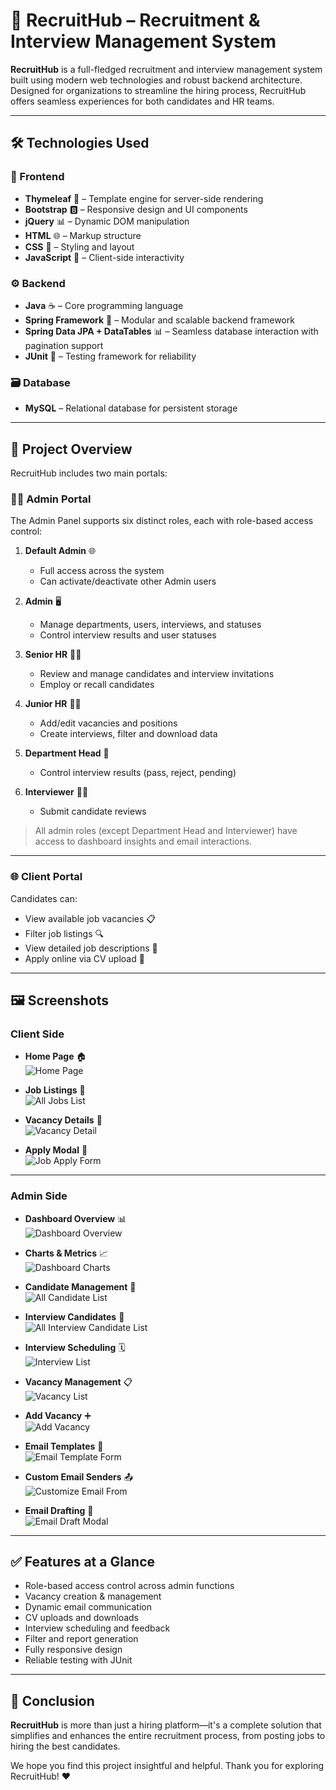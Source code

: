 # 🚀 RecruitHub – Recruitment & Interview Management System

**RecruitHub** is a full-fledged recruitment and interview management system built using modern web technologies and robust backend architecture. Designed for organizations to streamline the hiring process, RecruitHub offers seamless experiences for both candidates and HR teams.

---

## 🛠️ Technologies Used

### 🔧 Frontend
- **Thymeleaf** 🍃 – Template engine for server-side rendering
- **Bootstrap** 🅱️ – Responsive design and UI components
- **jQuery** 📊 – Dynamic DOM manipulation
- **HTML** 🌐 – Markup structure
- **CSS** 🎨 – Styling and layout
- **JavaScript** 🚀 – Client-side interactivity

### ⚙️ Backend
- **Java** ☕ – Core programming language
- **Spring Framework** 🌱 – Modular and scalable backend framework
- **Spring Data JPA + DataTables** 📊 – Seamless database interaction with pagination support
- **JUnit** 🧪 – Testing framework for reliability

### 🗃️ Database
- **MySQL** – Relational database for persistent storage

---

## 📌 Project Overview

RecruitHub includes two main portals:

### 👨‍💼 Admin Portal

The Admin Panel supports six distinct roles, each with role-based access control:

1. **Default Admin** 🌐
    - Full access across the system
    - Can activate/deactivate other Admin users

2. **Admin** 🖥️
    - Manage departments, users, interviews, and statuses
    - Control interview results and user statuses

3. **Senior HR** 👨‍💻
    - Review and manage candidates and interview invitations
    - Employ or recall candidates

4. **Junior HR** 👩‍💻
    - Add/edit vacancies and positions
    - Create interviews, filter and download data

5. **Department Head** 🤵
    - Control interview results (pass, reject, pending)

6. **Interviewer** 👩‍💼
    - Submit candidate reviews

> All admin roles (except Department Head and Interviewer) have access to dashboard insights and email interactions.

---

### 🌐 Client Portal

Candidates can:
- View available job vacancies 📋
- Filter job listings 🔍
- View detailed job descriptions 📄
- Apply online via CV upload 📝

---

## 🖼️ Screenshots

### Client Side

- **Home Page** 🏠  
  ![Home Page](/docs/client/home_page.jpg)

- **Job Listings** 👥  
  ![All Jobs List](/docs/client/all_jobs_list.jpg)

- **Vacancy Details** 📄  
  ![Vacancy Detail](/docs/client/vacany_detail.jpg)

- **Apply Modal** 📝  
  ![Job Apply Form](/docs/client/job_apply_modalbox.jpg)

---

### Admin Side

- **Dashboard Overview** 📊  
  ![Dashboard Overview](/docs/admin/dashboard_overview.jpg)

- **Charts & Metrics** 📈  
  ![Dashboard Charts](/docs/admin/dashboard_charts.jpg)

- **Candidate Management** 👥  
  ![All Candidate List](/docs/admin/all_candidate_list.jpg)

- **Interview Candidates** 👤  
  ![All Interview Candidate List](/docs/admin/all_interview_candidate_list.jpg)

- **Interview Scheduling** 🗓️  
  ![Interview List](/docs/admin/interview_list.jpg)

- **Vacancy Management** 📋  
  ![Vacancy List](/docs/admin/vacancy_list.jpg)

- **Add Vacancy** ➕  
  ![Add Vacancy](/docs/admin/add_vacancy.jpg)

- **Email Templates** 📧  
  ![Email Template Form](/docs/admin/email_template_from.jpg)

- **Custom Email Senders** 📤  
  ![Customize Email From](/docs/admin/customize_email_form.jpg)

- **Email Drafting** 📨  
  ![Email Draft Modal](/docs/admin/email_draft_modal.jpg)

---

## ✅ Features at a Glance

- Role-based access control across admin functions
- Vacancy creation & management
- Dynamic email communication
- CV uploads and downloads
- Interview scheduling and feedback
- Filter and report generation
- Fully responsive design
- Reliable testing with JUnit

---

## 🌟 Conclusion

**RecruitHub** is more than just a hiring platform—it's a complete solution that simplifies and enhances the entire recruitment process, from posting jobs to hiring the best candidates.

We hope you find this project insightful and helpful. Thank you for exploring RecruitHub! ❤️
